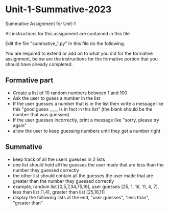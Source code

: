 # Unit-1-Summative-2023
Summative Assignment for Unit-1


All instructions for this assignment are contained in this file

Edit the file "summative_1.py"
In this file do the following.

You are required to extend or add on to what you did for the formative assignment, below are the instructions for the formative portion that you should have already completed.

## Formative part

- Create a list of 10 random numbers between 1 and 100
- Ask the user to guess a number in the list
- If the user guesses a number that is in the list then write a message like this "good guess ____ is in fact in this list" (the blank should be the number that was guessed)
- If the user guesses incorrectly, print a message like "sorry, please try again"
- allow the user to keep guessing numbers until they get a number right


## Summative 

- keep track of all the users guesses in 2 lists
- one list should hold all the guesses the user made that are less than the number they guessed correctly
- the other list should contain all the guesses the user made that are greater than the number they guessed correctly
- example, random list [0,5,7,34,75,19], user guesses [25, 1, 16, 11, 4, 7], less than list [1,4], greater than list [25,16,11]
- display the following lists at the end, "user guesses", "less than", "greater than"

